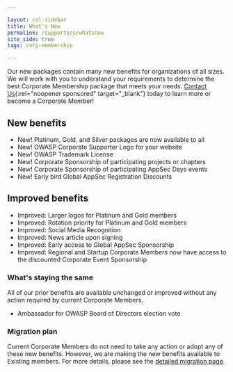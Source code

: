 ```yaml
---

layout: col-sidebar
title: What's New
permalink: /supporters/whatsnew
site_side: true
tags: corp-membership

---
```


Our new packages contain many new benefits for organizations of all sizes. We will work with you to understand your requirements to determine the best Corporate Membership package that meets your needs. [Contact Us](https://owasporg.atlassian.net/servicedesk/customer/portal/7/group/18/create/72){:rel="noopener sponsored" target="_blank"} today to learn more or become a Corporate Member!

## New benefits

- New! Platinum, Gold, and Silver packages are now available to all
- New! OWASP Corporate Supporter Logo for your website
- New! OWASP Trademark License
- New! Corporate Sponsorship of participating projects or chapters
- New! Corporate Sponsorship of participating AppSec Days events
- New! Early bird Global AppSec Registration Discounts

## Improved benefits

- Improved: Larger logos for Platinum and Gold members
- Improved: Rotation priority for Platinum and Gold members
- Improved: Social Media Recognition
- Improved: News article upon signing
- Improved: Early access to Global AppSec Sponsorship
- Improved: Regional and Startup Corporate Members now have access to the discounted Corporate Event Sponsorship
  
### What's staying the same

All of our prior benefits are available unchanged or improved without any action required by current Corporate Members.

- Ambassador for OWASP Board of Directors election vote

### Migration plan

Current Corporate Members do not need to take any action or adopt any of these new benefits. However, we are making the new benefits available to Existing members. For more details, please see the [detailed migration page](/supporters/migration).



